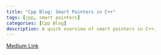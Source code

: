 ```yaml
---
title: "Cpp Blog: Smart Pointers in C++"
tags: [cpp, smart pointers]
categories: [Cpp Blog]
description: A quick overview of smart pointers in C++.
---
```


[Medium Link](https://medium.com/@christophertzechan/smart-pointers-in-c-b5e3d041ed0a?source=friends_link&sk=c24c4e4bdc3596a0d796a3bc52518c93)
